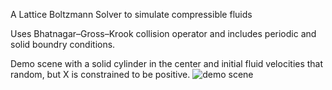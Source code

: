 A Lattice Boltzmann Solver to simulate compressible fluids

Uses Bhatnagar–Gross–Krook collision operator and includes periodic and solid boundry conditions.

Demo scene with a solid cylinder in the center and initial fluid velocities that random, but X is constrained to be positive.
![demo scene](https://github.com/rafiqd/LatticeBoltzmannSolver/blob/main/results/output.gif)


